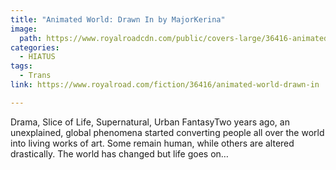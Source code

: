 ```yaml
---
title: "Animated World: Drawn In by MajorKerina"
image:
  path: https://www.royalroadcdn.com/public/covers-large/36416-animated-world-drawn-in.jpg
categories:
  - HIATUS
tags:
  - Trans
link: https://www.royalroad.com/fiction/36416/animated-world-drawn-in

---
```

Drama, Slice of Life, Supernatural, Urban FantasyTwo years ago, an unexplained, global phenomena started converting people all over the world into living works of art. Some remain human, while others are altered drastically. The world has changed but life goes on…


